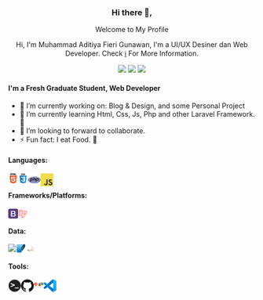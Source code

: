 <div align="center">
<h3>Hi there 👋,</h3>
<p>Welcome to My Profile</p>
<p>Hi, I'm Muhammad Aditiya Fieri Gunawan, I'm a  UI/UX Desiner dan Web Developer. Check <a href="#">ℹ️</a> For More Information.</p>

[![](https://img.shields.io/badge/-@mafg.24-black?logo=instagram&style=flat-square)](https://instagram.com/@mafg.24)
[![](https://img.shields.io/badge/-AditiyaFg-1fa2f2?logo=facebook&style=flat-square&logoColor=white)](https://facebook.com/AditiyaFg)
[![](https://img.shields.io/badge/-AdityaFg-1ba94c?logo=dribbble&style=flat-square&logoColor=white)](https://dribbble.com/AdityaFg)  
</div>

#### I'm a Fresh Graduate Student, Web Developer
- 🔭 I’m currently working on: Blog & Design, and some Personal Project
- 🌱 I’m currently learning Html, Css, Js, Php and other Laravel Framework. 🤣
- 👯 I’m looking to forward to collaborate. 
- ⚡ Fun fact: I eat Food. 🍜

#### Languages:
<img align="left" height="20" src="https://raw.githubusercontent.com/github/explore/80688e429a7d4ef2fca1e82350fe8e3517d3494d/topics/html/html.png">
<img align="left" height="20" src="https://raw.githubusercontent.com/github/explore/80688e429a7d4ef2fca1e82350fe8e3517d3494d/topics/css/css.png">
<img align="left" alt="PHP" width="26px" src="https://raw.githubusercontent.com/github/explore/80688e429a7d4ef2fca1e82350fe8e3517d3494d/topics/php/php.png" />
<img align="left" alt="JavaScript" width="26px" src="https://raw.githubusercontent.com/github/explore/80688e429a7d4ef2fca1e82350fe8e3517d3494d/topics/javascript/javascript.png" />
<br/>  

#### Frameworks/Platforms:
<img align="left" height="20" src="https://raw.githubusercontent.com/github/explore/80688e429a7d4ef2fca1e82350fe8e3517d3494d/topics/bootstrap/bootstrap.png">
<img align="left" height="20" src="https://raw.githubusercontent.com/github/explore/80688e429a7d4ef2fca1e82350fe8e3517d3494d/topics/laravel/laravel.png">
<br/> 

#### Data: 
<img align="left" height="20" src="https://raw.githubusercontent.com/github/explore/80688e429a7d4ef2fca1e82350fe8e3517d3494d/topics/phpmysql/phpmysql.png"> 
<img align="left" height="20" src="https://raw.githubusercontent.com/github/explore/2d218e3aa252dc90eef269b34eeec1fbd15dc07e/topics/sqlite/sqlite.png">
<img align="left" height="20" src="https://raw.githubusercontent.com/github/explore/80688e429a7d4ef2fca1e82350fe8e3517d3494d/topics/mysql/mysql.png">  
<br />

#### Tools:
<img align="left" alt="Terminal" width="26px" src="https://raw.githubusercontent.com/github/explore/80688e429a7d4ef2fca1e82350fe8e3517d3494d/topics/terminal/terminal.png" />
<img align="left" alt="GitHub" width="26px" src="https://raw.githubusercontent.com/github/explore/78df643247d429f6cc873026c0622819ad797942/topics/github/github.png" />
<img align="left" height="20" src="https://raw.githubusercontent.com/github/explore/80688e429a7d4ef2fca1e82350fe8e3517d3494d/topics/git/git.png">
<img align="left" alt="Visual Studio Code" width="26px" src="https://raw.githubusercontent.com/github/explore/78df643247d429f6cc873026c0622819ad797942/topics/visual-studio-code/visual-studio-code.png" />
<br/ >

